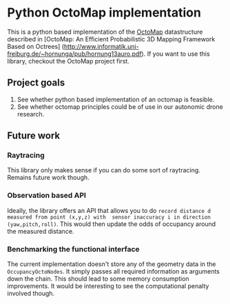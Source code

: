 # Python OctoMap implementation

This is a python based implementation of the [OctoMap](http://octomap.github.io) datastructure
described in [OctoMap: An Efficient Probabilistic 3D Mapping Framework Based on Octrees]
(http://www.informatik.uni-freiburg.de/~hornunga/pub/hornung13auro.pdf).  If you want to use this
library, checkout the OctoMap project first.

## Project goals

1. See whether python based implementation of an octomap is feasible.
2. See whether octomap principles could be of use in our autonomic drone research.

## Future work

### Raytracing
This library only makes sense if you can do some sort of raytracing.  Remains future work though.

### Observation based API 
Ideally, the library offers an API that allows you to do `record distance d measured from point (x,y,z) with 
sensor inaccuracy i in direction (yaw,pitch,roll)`.  This would then update the odds of occupancy around the
measured distance.

### Benchmarking the functional interface
The current implementation doesn't store any of the geometry data in the `OccupancyOctoNodes`.  It simply passes
all required information as arguments down the chain.  This should lead to some memory consumption improvements.
It would be interesting to see the computational penalty involved though.